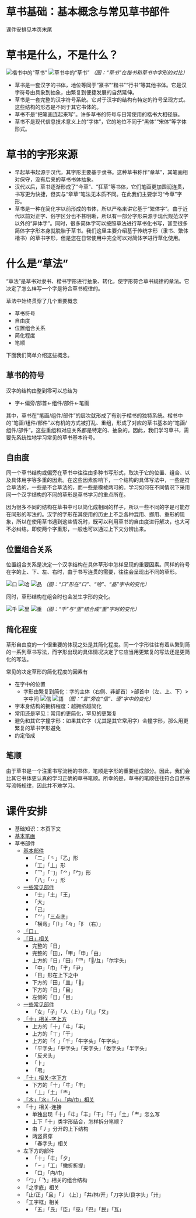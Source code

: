 # 草书基础：基本概念与常见草书部件

课件安排见本页末尾

# 草书是什么，不是什么？

![楷书中的“草书”](src/caoshu-SourceHanSans.svg)
![草书中的“草书”](src/caoshu-cursive.svg)
*（图：“草书”在楷书和草书中字形的对比）*

* 草书是一套汉字的书体，地位等同于“篆书”“楷书”“行书”等其他书体。它是汉字符号由具象到抽象，由繁复到便捷发展的自然延伸。
* 草书是一套完整的汉字符号系统。它对于汉字的结构有特定的符号呈现方式。这些结构的形态是不同于其它书体的。
* 草书不是“把笔画连起来写”。许多草书的符号与日常使用的楷书大相径庭。
* 草书不是现代信息技术意义上的“字体”，它的地位不同于“黑体”“宋体”等字体形式。

# 草书的字形来源

* 早起草书起源于汉代，其字形主要基于隶书。这种草书称作“章草”，其笔画相对保守，没有后来的草书书体抽象。
* 汉代以后，草书逐渐形成了“今草”、“狂草”等书体，它们笔画更加圆润连贯，书写更为快捷，但实与“章草”笔法无本质不同。在此我们主要学习“今草”字形。
* 草书是一种在简化字以前形成的书体，所以严格来讲它基于“繁体字”。由于近代以前对正字、俗字区分也不甚明晰，所以有一部分字形来源于现代规范汉字以外的“异体字”。同时，很多简体字可以按照草法进行草书化书写，甚至很多简体字字形本身就脱胎于草书。我们这里主要介绍基于传统字形（隶书、繁体楷书）的草书字形，但是您在日常使用中完全可以对简体字进行草化使用。

# 什么是“草法”

“草法”是草书对隶书、楷书字形进行抽象、转化，使字形符合草书规律的章法。它决定了怎么样写一个字是符合草书规律的。

草法中始终贯穿了几个重要概念
* 草书符号
* 自由度
* 位置组合关系
* 简化程度
* 笔顺

下面我们简单介绍这些概念。

## 草书的符号

汉字的结构由整到零可以总结为
* 字&larr;偏旁/部首&larr;组件/部件&larr;笔画

其中，草书在“笔画/组件/部件”的层次就形成了有别于楷书的独特系统。楷书中的“笔画/组件/部件”以有机的方式被打乱、重组，形成了对应的草书基本的“笔画/组件/部件”。这些重组和对应关系都是特定的、抽象的。因此，我们学习草书，需要先系统性地学习常见的草书基本符号。

## 自由度

同一个草书结构或偏旁在草书中往往由多种书写形式，取决于它的位置、组合、以及具体用字等多重的因素。在这些因素影响下，一个结构的具体写法中，一些是符合草法的，一些是不合草法的，而一些是模棱两可的。学习如何在不同情况下采用同一个汉字结构的不同的草形是草书学习的重点所在。

因为很多不同的结构在草书中可以简化成相同的样子，所以一些不同的字是可能存在同形的写法的。汉字的字形在其使用的历史上不乏各种混用、挪用、重形的现象，所以在使用草书遇到这些情况时，既可以利用草书的自由度进行解决，也大可不必纠结。即使两个字重形，一般也可以通过上下文分辨出来。

## 位置组合关系

位置组合关系是决定一个汉字结构在具体草形中怎样呈现的重要因素。同样的符号在字的上、下、左、右时，由于书写连贯的需要，往往会呈现出不同的草形。

![口](../src/JingdianCaoshuHeiti-svg/uni53E3.svg)
![哈](../src/JingdianCaoshuHeiti-svg/uni54C8.svg)
![品](../src/JingdianCaoshuHeiti-svg/uni54C1.svg)
*（图：“口”形在“口”、“哈”、“品”字中的变化）*

同时，草形结构在组合时也会发生字形的变化。

![千](../src/JingdianCaoshuHeiti-svg/uni5343.svg)
![里](../src/JingdianCaoshuHeiti-svg/uni91CC.svg)
![重](../src/JingdianCaoshuHeiti-svg/uni91CD.svg)
*（图：“千”与“里”结合成“重”字时的变化）*

## 简化程度

草形自由度的一个很重要的体现之处是其简化程度。同一个字形往往有着从繁到简的一系列草书写法，而字形出现的具体情况决定了它应当用更繁复的写法还是更简化的写法。

常见的决定草形的简化程度的因素有
* 在字中的位置
	* 字形由繁复到简化：字的主体（右侧、非部首）>部首中（左、上、下）>字中间
![信](../src/JingdianCaoshuHeiti-svg/uni4FE1.svg)
![語](../src/JingdianCaoshuHeiti-svg/uni8A9E.alt.svg)
*（图：“言”旁在“信”、语”字中的变化）*
* 字本身结构的拥挤程度：越拥挤越简化
* 常用还是罕见：常用的更简化，罕见的更繁复
* 避免和其它字撞字形：如果其它字（尤其是其它常用字）会撞字形，那么用更繁复的草书字形避免
* 约定俗成

## 笔顺

由于草书是一个注重书写流畅的书体，笔顺是字形的重要组成部分。因此，我们会比其它书体更认真的学习正确的草书笔顺。所幸的是，草书的笔顺往往符合自然书写流畅规律，因此并不难学习。

# 课件安排

* 基础知识：本页下文
* [基本笔画](lesson-1-1.md)
* 草书部件
	* [基本部件](lesson-1-2.md)
		* 「二」「⺀」「乙」形
		* 「工」「丄」形
		* 「乛」「𠃌」「⺈」「勹」形
		* 「八」「丷」形
	* [一些常见部件](lesson-1-3.md)
		* 「士」「土」「王」
		* 「大」
		* 「己」
		* 「𭕄」「三点底」
		* 「横弯」「卩」「々」「阝（右）」
	* [「口」](lesson-1-4.md)
	* [「日」相关](lesson-1-5.md)
		* 完整的「日」
		* 完整的「田」，「甲」「申」「由」
		* 上方的「日」「田」「罒」「𫜹/彑」「尔字头」
		* 「中」「巾」「肀」「尹」
		* 「日」形在上下之中
		* 下方的「田」「皿」「𫜹」
		* 下方的「日」「目」
		* 左侧的「日」「目」
	* [一些常见部件](lesson-1-6.md)
		* 「女」「子」「人（上）」「儿」「又」
	* [「十」相关-字上方](lesson-1-7.md)
		* 上方的「十」「㐄」「丰」
		* 上方的「丅」「干」
		* 上方的「亻」「千」「牛字头」「午字头」
		* 「平字头」「乎字头」「夹字头」「娄字头」「半字头」
		* 「反犬头」
		* 「⺊」
		* 「弔」
	* [「十」相关-字下方](lesson-1-8.md)
		* 下方的「十」「㐄」「丰」
		* 「丄」「土」「龶」
	* [「木」「水」「小」「禸/巾」相关](lesson-1-9.md)
	* 「十」相关-连接
		* 单独出现「十」「㐄」「丰」「干」「千」「土」「龶」怎么写
		* 上下「十」类字形结合，怎样拆分笔顺？
		* 由「丿」分开的上下结构
		* 两竖贯穿
		* 「春字头」相关
	* 左下方的部件
		* 「十」「㐄」「夕」
		* 「㇀」「工」「撇折折提」
		* 「口」「禸/巾」
	* 「勹」「㇡」相关的组合结构
	* 「之字底」相关
	* 「止/正」「且」「丿（上）」「井/林/开」「刀字头/艮字头」「廾」
	* 「工字框」相关
		* 「五」「氏」「臣」「巫」「巴」「民」「瓦」